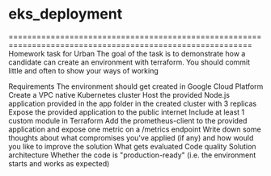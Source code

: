 # eks_deployment
==========================================================================================================
Homework task for Urban
The goal of the task is to demonstrate how a candidate can create an environment with terraform. You should commit little and often to show your ways of working

Requirements
The environment should get created in Google Cloud Platform
Create a VPC native Kubernetes cluster
Host the provided Node.js application provided in the app folder in the created cluster with 3 replicas
Expose the provided application to the public internet
Include at least 1 custom module in Terraform
Add the prometheus-client to the provided application and expose one metric on a /metrics endpoint
Write down some thoughts about what compromises you've applied (if any) and how would you like to improve the solution
What gets evaluated
Code quality
Solution architecture
Whether the code is "production-ready" (i.e. the environment starts and works as expected)